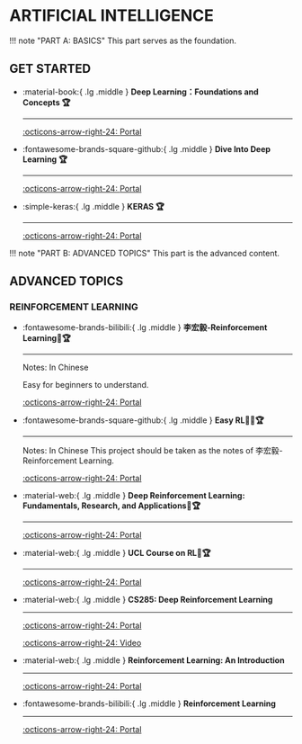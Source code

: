 # __ARTIFICIAL INTELLIGENCE__

!!! note "PART A: BASICS"
    This part serves as the foundation.

## __GET STARTED__

<div class="grid cards" markdown>

-  :material-book:{ .lg .middle } __Deep Learning：Foundations and Concepts 🏆__

    ---

    [:octicons-arrow-right-24: <a href="https://www.bishopbook.com/" target="_blank"> Portal </a>](#)

-   :fontawesome-brands-square-github:{ .lg .middle } __Dive Into Deep Learning 🏆__

    --- 

    [:octicons-arrow-right-24: <a href="https://d2l.ai/" target="_blank"> Portal </a>](#) 

-   :simple-keras:{ .lg .middle } __KERAS 🏆__

    --- 

    [:octicons-arrow-right-24: <a href="https://keras.io/" target="_blank"> Portal </a>](#) 

</div>


!!! note "PART B: ADVANCED TOPICS"
    This part is the advanced content.

## __ADVANCED TOPICS__

### __REINFORCEMENT LEARNING__

<div class="grid cards" markdown>

-   :fontawesome-brands-bilibili:{ .lg .middle } __李宏毅-Reinforcement Learning🎯🏆__ 

    ---

    Notes: In Chinese

    Easy for beginners to understand.

    [:octicons-arrow-right-24: <a href="https://www.bilibili.com/video/BV1XP4y1d7Bk/?spm_id_from=333.337.search-card.all.click&vd_source=5a427660f0337fedc22d4803661d493f" target="_blank"> Portal </a>](#)

-   :fontawesome-brands-square-github:{ .lg .middle } __Easy RL🎯✅🏆__ 

    ---

    Notes: In Chinese
    This project should be taken as the notes of 李宏毅-Reinforcement Learning.

    [:octicons-arrow-right-24: <a href="https://datawhalechina.github.io/easy-rl/#/" target="_blank"> Portal </a>](#)

-   :material-web:{ .lg .middle } __Deep Reinforcement Learning: Fundamentals, Research, and Applications🎯🏆__ 

    ---

    [:octicons-arrow-right-24: <a href="https://deepreinforcementlearningbook.org/" target="_blank"> Portal </a>](#)

-   :material-web:{ .lg .middle } __UCL Course on RL🎯🏆__ 

    ---

    [:octicons-arrow-right-24: <a href="https://www.davidsilver.uk/teaching/" target="_blank"> Portal </a>](#)

-   :material-web:{ .lg .middle } __CS285: Deep Reinforcement Learning__ 

    ---


    [:octicons-arrow-right-24: <a href="http://rail.eecs.berkeley.edu/deeprlcourse/" target="_blank"> Portal </a>](#)

    [:octicons-arrow-right-24: <a href="https://www.youtube.com/playlist?list=PL_iWQOsE6TfX7MaC6C3HcdOf1g337dlC9" target="_blank"> Video </a>](#)

-   :material-web:{ .lg .middle } __Reinforcement Learning: An Introduction__ 

    ---

    [:octicons-arrow-right-24: <a href="http://incompleteideas.net/book/RLbook2018.pdf" target="_blank"> Portal </a>](#)

-   :fontawesome-brands-bilibili:{ .lg .middle } __Reinforcement Learning__ 

    ---


    [:octicons-arrow-right-24: <a href="https://space.bilibili.com/59807853/channel/collectiondetail?sid=908186" target="_blank"> Portal </a>](#)

</div>













<!-- ### __FEDERATED LEARNING__

### __MULTI-AGENT SYSTEMS__

### __GRAPH NEURAL NETWORKS__

### __ONLINE LEARNING__ -->